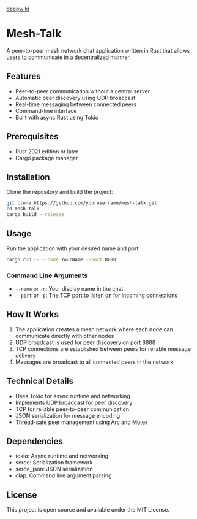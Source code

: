 [deepwiki](https://deepwiki.com/Kingson4Wu/mesh-talk)

# Mesh-Talk
A peer-to-peer mesh network chat application written in Rust that allows users to communicate in a decentralized manner.

## Features

- Peer-to-peer communication without a central server
- Automatic peer discovery using UDP broadcast
- Real-time messaging between connected peers
- Command-line interface
- Built with async Rust using Tokio

## Prerequisites

- Rust 2021 edition or later
- Cargo package manager

## Installation

Clone the repository and build the project:

```bash
git clone https://github.com/yourusername/mesh-talk.git
cd mesh-talk
cargo build --release
```

## Usage

Run the application with your desired name and port:

```bash
cargo run -- --name YourName --port 8000
```

### Command Line Arguments

- `--name` or `-n`: Your display name in the chat
- `--port` or `-p`: The TCP port to listen on for incoming connections

## How It Works

1. The application creates a mesh network where each node can communicate directly with other nodes
2. UDP broadcast is used for peer discovery on port 8888
3. TCP connections are established between peers for reliable message delivery
4. Messages are broadcast to all connected peers in the network

## Technical Details

- Uses Tokio for async runtime and networking
- Implements UDP broadcast for peer discovery
- TCP for reliable peer-to-peer communication
- JSON serialization for message encoding
- Thread-safe peer management using Arc and Mutex

## Dependencies

- tokio: Async runtime and networking
- serde: Serialization framework
- serde_json: JSON serialization
- clap: Command line argument parsing

## License

This project is open source and available under the MIT License.
